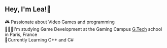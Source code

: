 ## Hey, I'm Lea!👋


🎮 Passionate about Video Games and programming <br/>
👩🏼‍🎓I'm studying Game Development at the Gaming Campus [G.Tech](https://gamingcampus.fr/ecoles/ecole-developpeur-jeux-video-g-tech.html) school in Paris, France <br/>
🫧Currently Learning C++ and C#<br/>
<!--
**🎙️Streamer in my spare time**<br/>

**LeaPav/LeaPav** is a ✨ _special_ ✨ repository because its `README.md` (this file) appears on your GitHub profile.

Here are some ideas to get you started:

- 🔭 I’m currently working on ...
- 🌱 I’m currently learning ...
- 👯 I’m looking to collaborate on ...
- 🤔 I’m looking for help with ...
- 💬 Ask me about ...
- 📫 How to reach me: ...
- 😄 Pronouns: ...
- ⚡ Fun fact: ...
-->
